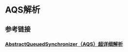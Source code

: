 # AQS解析

## 参考链接

### [AbstractQueuedSynchronizer（AQS）超详细解析](https://blog.csdn.net/benjam1n77/article/details/121672534)
